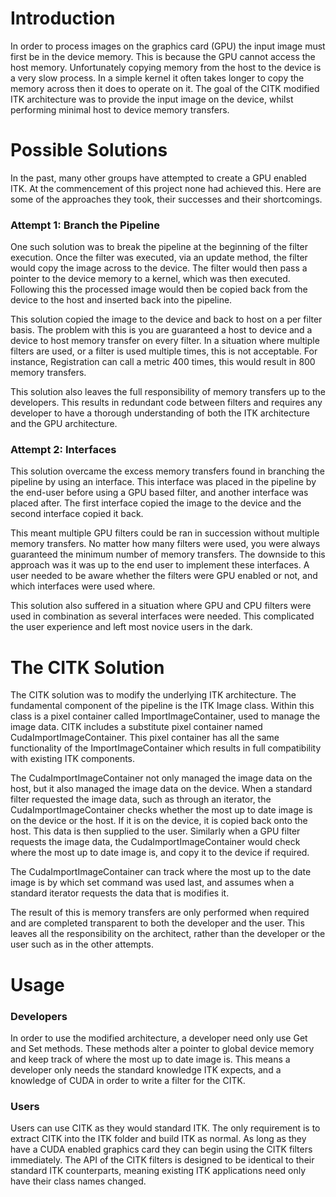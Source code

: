 # Introduction #

In order to process images on the graphics card (GPU) the input image must first be in the device memory. This is because the GPU cannot access the host memory. Unfortunately copying memory from the host to the device is a very slow process. In a simple kernel it often takes longer to copy the memory across then it does to operate on it. The goal of the CITK modified ITK architecture was to provide the input image on the device, whilst performing minimal host to device memory transfers.

# Possible Solutions #

In the past, many other groups have attempted to create a GPU enabled ITK. At the commencement of this project none had achieved this. Here are some of the approaches they took, their successes and their shortcomings.

### Attempt 1: Branch the Pipeline ###

One such solution was to break the pipeline at the beginning of the filter execution. Once the filter was executed, via an update method, the filter would copy the image across to the device. The filter would then pass a pointer to the device memory to a kernel, which was then executed. Following this the processed image would then be copied back from the device to the host and inserted back into the pipeline.

This solution copied the image to the device and back to host on a per filter basis. The problem with this is you are guaranteed a host to device and a device to host memory transfer on every filter. In a situation where multiple filters are used, or a filter is used multiple times, this is not acceptable. For instance, Registration can call a metric 400 times, this would result in 800 memory transfers.

This solution also leaves the full responsibility of memory transfers up to the developers. This results in redundant code between filters and requires any developer to have a thorough understanding of both the ITK architecture and the GPU architecture.

### Attempt 2: Interfaces ###

This solution overcame the excess memory transfers found in branching the pipeline by using an interface. This interface was placed in the pipeline by the end-user before using a GPU based filter, and another interface was placed after. The first interface copied the image to the device and the second interface copied it back.

This meant multiple GPU filters could be ran in succession without multiple memory transfers. No matter how many filters were used, you were always guaranteed the minimum number of memory transfers. The downside to this approach was it was up to the end user to implement these interfaces. A user needed to be aware whether the filters were GPU enabled or not, and which interfaces were used where.

This solution also suffered in a situation where GPU and CPU filters were used in combination as several interfaces were needed. This complicated the user experience and left most novice users in the dark.

# The CITK Solution #

The CITK solution was to modify the underlying ITK architecture. The fundamental component of the pipeline is the ITK Image class. Within this class is a pixel container called ImportImageContainer, used to manage the image data. CITK includes a substitute pixel container named CudaImportImageContainer. This pixel container has all the same functionality of the ImportImageContainer which results in full compatibility with existing ITK components.

The CudaImportImageContainer not only managed the image data on the host, but it also managed the image data on the device. When a standard filter requested the image data, such as through an iterator, the CudaImportImageContainer checks whether the most up to date image is on the device or the host. If it is on the device, it is copied back onto the host. This data is then supplied to the user. Similarly when a GPU filter requests the image data, the CudaImportImageContainer would check where the most up to date image is, and copy it to the device if required.

The CudaImportImageContainer can track where the most up to the date image is by which set command was used last, and assumes when a standard iterator requests the data that is modifies it.

The result of this is memory transfers are only performed when required and are completed transparent to both the developer and the user. This leaves all the responsibility on the architect, rather than the developer or the user such as in the other attempts.

# Usage #

### Developers ###

In order to use the modified architecture, a developer need only use Get and Set methods. These methods alter a pointer to global device memory and keep track of where the most up to date image is. This means a developer only needs the standard knowledge ITK expects, and a knowledge of CUDA in order to write a filter for the CITK.

### Users ###

Users can use CITK as they would standard ITK. The only requirement is to extract CITK into the ITK folder and build ITK as normal. As long as they have a CUDA enabled graphics card they can begin using the CITK filters immediately. The API of the CITK filters is designed to be identical to their standard ITK counterparts, meaning existing ITK applications need only have their class names changed.